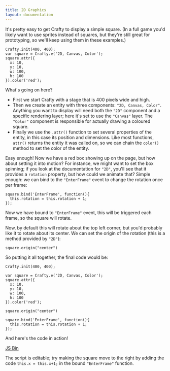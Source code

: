 ```yaml
---
title: 2D Graphics
layout: documentation
---
```


It's pretty easy to get Crafty to display a simple square.  (In a full game you'd likely want to use sprites instead of squares, but they're still great for prototyping, so we'll keep using them in these examples.)
```
Crafty.init(400, 400);
var square = Crafty.e('2D, Canvas, Color');
square.attr({
  x: 10,
  y: 10,
  w: 100,
  h: 100
}).color('red');
```
What's going on here?

- First we start Crafty with a stage that is 400 pixels wide and high.
- Then we create an entity with three components: `"2D, Canvas, Color"`.  Anything you want to display will need both the `"2D"` component and a specific rendering layer; here it's set to use the `"Canvas"` layer.  The `"Color"` component is responsible for actually drawing a coloured square.
- Finally we use the `.attr()` function to set several properties of the entity, in this case its position and dimensions.  Like most functions, `attr()` returns the entity it was called on, so we can chain the `color()` method to set the color of the entity.

Easy enough!  Now we have a red box showing up on the page, but how about setting it into motion?  For instance, we might want to set the box spinning; if you look at the documentation for `"2D"`, you'll see that it provides a `rotation` property, but how could we animate that?  Simple enough: we can bind to the `"EnterFrame"` event to change the rotation once per frame:

```
square.bind('EnterFrame', function(){
  this.rotation = this.rotation + 1;
});
```

Now we have bound to `"EnterFrame"` event, this will be triggered each frame, so the square will rotate.

Now, by default this will rotate about the top left corner, but you'd probably like it to rotate about its center.  We can set the origin of the rotation (this is a method provided by `"2D"`):

```
square.origin("center")
```

So putting it all together, the final code would be:

```
Crafty.init(400, 400);

var square = Crafty.e('2D, Canvas, Color');
square.attr({
  x: 10,
  y: 10,
  w: 100,
  h: 100
}).color('red');

square.origin("center")

square.bind('EnterFrame', function(){
  this.rotation = this.rotation + 1;
});
```

And here's the code in action! 

<a class="jsbin-embed" href="http://jsbin.com/rakituvoso/1/embed?js,output">JS Bin</a><script src="http://static.jsbin.com/js/embed.js"></script>

The script is editable; try making the square move to the right by adding the code `this.x = this.x+1;` in the bound `"EnterFrame"` function.




